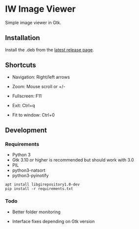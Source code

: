 # IW Image Viewer
Simple image viewer in Gtk.

## Installation

Install the .deb from the [latest release page](https://github.com/fdibaldassarre/iw-image-viewer/releases/latest).


## Shortcuts

* Navigation: Right/left arrows
  
* Zoom: Mouse scroll or +/-
  
* Fullscreen: F11 
  
* Exit: Ctrl+q
  
* Fit to window: Ctrl+0


## Development

### Requirements

- Python 3
- Gtk 3.10 or higher is recommended but should work with 3.0
- PIL
- python3-natsort
- python3-pyinotify

```
apt install libgirepository1.0-dev
pip install -r requirements.txt
```

### Todo

* Better folder monitoring
  
* Interface fixes depending on Gtk version
  
